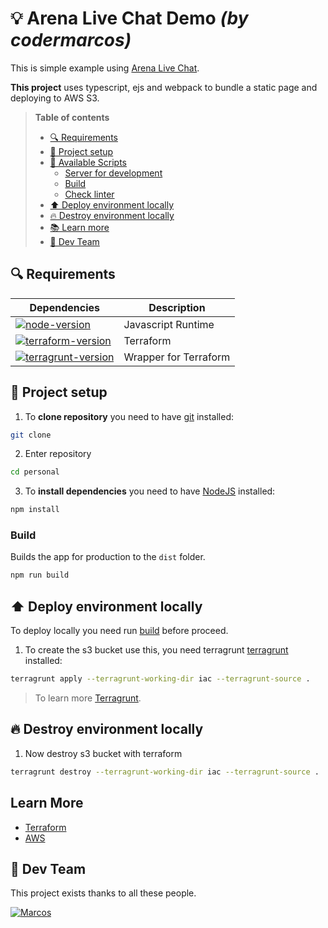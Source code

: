 # 💡 Arena Live Chat Demo *(by codermarcos)*

This is simple example using [Arena Live Chat](https://arena.im/products/live-chat/all-features).

**This project** uses typescript, ejs and webpack to bundle a static page and deploying to AWS S3.

> **Table of contents**
> - [🔍 Requirements](#requirements)
> - [🔨 Project setup](#project-setup)
> - [📑 Available Scripts](#️available-scripts)
>   - [Server for development](#️server-for-development)
>   - [Build](#️build)
>   - [Check linter](#check-linter)
> - [⬆️ Deploy environment locally](#deploy-locally)
> - [🔥 Destroy environment locally](#destroy-locally)
> - [📚 Learn more](#learn-more)
> - [💪 Dev Team](#dev-team)

## <a name="requirements"></a> 🔍 Requirements

| Dependencies                                 | Description               |
| -------------------------------------------- | ------------------------- |
| [![node-version]][node-download]             | Javascript Runtime        |
| [![terraform-version]][terraform-download]   | Terraform                 |
| [![terragrunt-version]][terragrunt-download] | Wrapper for Terraform     |

## <a name="project-setup"></a> 🔨 Project setup

1. To **clone repository** you need to have [git](https://git-scm.com/downloads) installed:

```bash
git clone
```

2. Enter repository

```bash
cd personal
```

3. To **install dependencies** you need to have [NodeJS](https://nodejs.org/en/) installed:

```bash
npm install
```

### <a name="build"></a> Build

Builds the app for production to the `dist` folder.

```bash
npm run build
```

## <a name="deploy-locally"></a> ⬆️ Deploy environment locally

To deploy locally you need run [build](#️build) before proceed.

1. To create the s3 bucket use this, you need terragrunt [terragrunt][terragrunt-download] installed:

```bash
terragrunt apply --terragrunt-working-dir iac --terragrunt-source .
```

> To learn more [Terragrunt](https://terragrunt.gruntwork.io/docs/).

## <a name="destroy-locally"></a> 🔥 Destroy environment locally

1. Now destroy s3 bucket with terraform

```bash
terragrunt destroy --terragrunt-working-dir iac --terragrunt-source .
```

## <a name="learn-more"></a> Learn More

* [Terraform](https://learn.hashicorp.com/terraform?utm_source=terraform_io&utm_content=terraform_io_hero)
* [AWS](https://docs.aws.amazon.com/s3/?id=docs_gateway)

## <a name="dev-team"></a> 💪 Dev Team

This project exists thanks to all these people.

[![Marcos](https://avatars3.githubusercontent.com/u/12430365?s=100)](https://github.com/codermarcos)

[terraform-download]: https://learn.hashicorp.com/tutorials/terraform/install-cli
[terragrunt-download]: https://terragrunt.gruntwork.io/docs/getting-started/install/
[node-download]: https://nodejs.org/download/release/v14.14.0/
[terraform-version]: https://img.shields.io/badge/terraform-latest-blue
[terragrunt-version]: https://img.shields.io/badge/terragrunt-latest-blue
[node-version]: https://img.shields.io/badge/node-latest-blue
